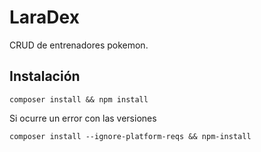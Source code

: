 # LaraDex
CRUD de entrenadores pokemon.

## Instalación

    composer install && npm install
Si ocurre un error con las versiones

    composer install --ignore-platform-reqs && npm-install
